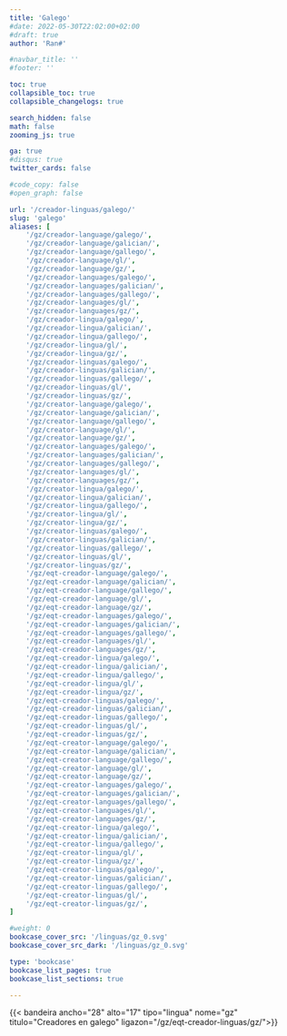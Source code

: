 ```yaml
---
title: 'Galego'
#date: 2022-05-30T22:02:00+02:00
#draft: true
author: 'Ran#'

#navbar_title: ''
#footer: ''

toc: true
collapsible_toc: true
collapsible_changelogs: true

search_hidden: false
math: false
zooming_js: true

ga: true
#disqus: true
twitter_cards: false

#code_copy: false
#open_graph: false

url: '/creador-linguas/galego/'
slug: 'galego'
aliases: [
    '/gz/creador-language/galego/',
    '/gz/creador-language/galician/',
    '/gz/creador-language/gallego/',
    '/gz/creador-language/gl/',
    '/gz/creador-language/gz/',
    '/gz/creador-languages/galego/',
    '/gz/creador-languages/galician/',
    '/gz/creador-languages/gallego/',
    '/gz/creador-languages/gl/',
    '/gz/creador-languages/gz/',
    '/gz/creador-lingua/galego/',
    '/gz/creador-lingua/galician/',
    '/gz/creador-lingua/gallego/',
    '/gz/creador-lingua/gl/',
    '/gz/creador-lingua/gz/',
    '/gz/creador-linguas/galego/',
    '/gz/creador-linguas/galician/',
    '/gz/creador-linguas/gallego/',
    '/gz/creador-linguas/gl/',
    '/gz/creador-linguas/gz/',
    '/gz/creator-language/galego/',
    '/gz/creator-language/galician/',
    '/gz/creator-language/gallego/',
    '/gz/creator-language/gl/',
    '/gz/creator-language/gz/',
    '/gz/creator-languages/galego/',
    '/gz/creator-languages/galician/',
    '/gz/creator-languages/gallego/',
    '/gz/creator-languages/gl/',
    '/gz/creator-languages/gz/',
    '/gz/creator-lingua/galego/',
    '/gz/creator-lingua/galician/',
    '/gz/creator-lingua/gallego/',
    '/gz/creator-lingua/gl/',
    '/gz/creator-lingua/gz/',
    '/gz/creator-linguas/galego/',
    '/gz/creator-linguas/galician/',
    '/gz/creator-linguas/gallego/',
    '/gz/creator-linguas/gl/',
    '/gz/creator-linguas/gz/',
    '/gz/eqt-creador-language/galego/',
    '/gz/eqt-creador-language/galician/',
    '/gz/eqt-creador-language/gallego/',
    '/gz/eqt-creador-language/gl/',
    '/gz/eqt-creador-language/gz/',
    '/gz/eqt-creador-languages/galego/',
    '/gz/eqt-creador-languages/galician/',
    '/gz/eqt-creador-languages/gallego/',
    '/gz/eqt-creador-languages/gl/',
    '/gz/eqt-creador-languages/gz/',
    '/gz/eqt-creador-lingua/galego/',
    '/gz/eqt-creador-lingua/galician/',
    '/gz/eqt-creador-lingua/gallego/',
    '/gz/eqt-creador-lingua/gl/',
    '/gz/eqt-creador-lingua/gz/',
    '/gz/eqt-creador-linguas/galego/',
    '/gz/eqt-creador-linguas/galician/',
    '/gz/eqt-creador-linguas/gallego/',
    '/gz/eqt-creador-linguas/gl/',
    '/gz/eqt-creador-linguas/gz/',
    '/gz/eqt-creator-language/galego/',
    '/gz/eqt-creator-language/galician/',
    '/gz/eqt-creator-language/gallego/',
    '/gz/eqt-creator-language/gl/',
    '/gz/eqt-creator-language/gz/',
    '/gz/eqt-creator-languages/galego/',
    '/gz/eqt-creator-languages/galician/',
    '/gz/eqt-creator-languages/gallego/',
    '/gz/eqt-creator-languages/gl/',
    '/gz/eqt-creator-languages/gz/',
    '/gz/eqt-creator-lingua/galego/',
    '/gz/eqt-creator-lingua/galician/',
    '/gz/eqt-creator-lingua/gallego/',
    '/gz/eqt-creator-lingua/gl/',
    '/gz/eqt-creator-lingua/gz/',
    '/gz/eqt-creator-linguas/galego/',
    '/gz/eqt-creator-linguas/galician/',
    '/gz/eqt-creator-linguas/gallego/',
    '/gz/eqt-creator-linguas/gl/',
    '/gz/eqt-creator-linguas/gz/',
]

#weight: 0
bookcase_cover_src: '/linguas/gz_0.svg'
bookcase_cover_src_dark: '/linguas/gz_0.svg'

type: 'bookcase'
bookcase_list_pages: true
bookcase_list_sections: true

---
```


{{< bandeira ancho="28" alto="17" tipo="lingua" nome="gz" titulo="Creadores en galego" ligazon="/gz/eqt-creador-linguas/gz/">}}
